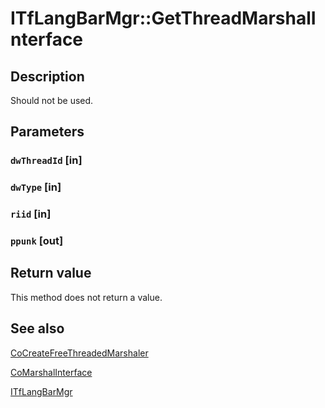 # ITfLangBarMgr::GetThreadMarshalInterface

## Description

Should not be used.

## Parameters

### `dwThreadId` [in]

### `dwType` [in]

### `riid` [in]

### `ppunk` [out]

## Return value

This method does not return a value.

## See also

[CoCreateFreeThreadedMarshaler](https://learn.microsoft.com/windows/desktop/api/combaseapi/nf-combaseapi-cocreatefreethreadedmarshaler)

[CoMarshalInterface](https://learn.microsoft.com/windows/desktop/api/combaseapi/nf-combaseapi-comarshalinterface)

[ITfLangBarMgr](https://learn.microsoft.com/windows/desktop/api/ctfutb/nn-ctfutb-itflangbarmgr)